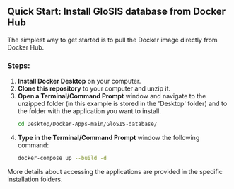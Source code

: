 ## Quick Start: Install GloSIS database from Docker Hub

The simplest way to get started is to pull the Docker image directly from Docker Hub.

### Steps:
1. **Install Docker Desktop** on your computer.
2. **Clone this repository** to your computer and unzip it.
3. **Open a Terminal/Command Prompt** window and navigate to the unzipped folder (in this example is stored in the 'Desktop' folder) and to the folder with the application you want to install.
   ```bash
   cd Desktop/Docker-Apps-main/GloSIS-database/
4. **Type in the Terminal/Command Prompt** window the following command:
   ```bash
   docker-compose up --build -d

More details about accessing the applications are provided in the specific installation folders.
